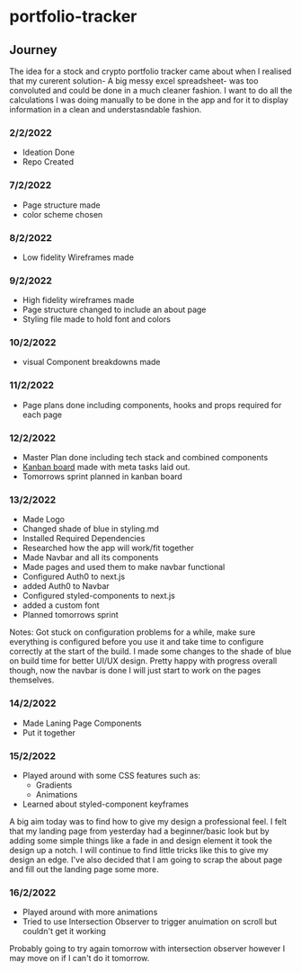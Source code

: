 # portfolio-tracker

## Journey

The idea for a stock and crypto portfolio tracker came about when I realised that my curerent solution- A big messy excel spreadsheet- was too convoluted and could be done in a much cleaner fashion. I want to do all the calculations I was doing manually to be done in the app and for it to display information in a clean and understasndable fashion.

### 2/2/2022

- Ideation Done
- Repo Created

### 7/2/2022

- Page structure made
- color scheme chosen

### 8/2/2022

- Low fidelity Wireframes made

### 9/2/2022

- High fidelity wireframes made
- Page structure changed to include an about page
- Styling file made to hold font and colors

### 10/2/2022

- visual Component breakdowns made

### 11/2/2022

- Page plans done including components, hooks and props required for each page

### 12/2/2022

- Master Plan done including tech stack and combined components
- [Kanban board](https://trello.com/b/YRioqoV6/portfolio) made with meta tasks laid out.
- Tomorrows sprint planned in kanban board

### 13/2/2022

- Made Logo
- Changed shade of blue in styling.md
- Installed Required Dependencies
- Researched how the app will work/fit together
- Made Navbar and all its components
- Made pages and used them to make navbar functional
- Configured Auth0 to next.js
- added Auth0 to Navbar
- Configured styled-components to next.js
- added a custom font
- Planned tomorrows sprint

Notes: Got stuck on configuration problems for a while, make sure everything is configured before you use it and take time to configure correctly at the start of the build. I made some changes to the shade of blue on build time for better UI/UX design. Pretty happy with progress overall though, now the navbar is done I will just start to work on the pages themselves.

### 14/2/2022

- Made Laning Page Components
- Put it together

### 15/2/2022

- Played around with some CSS features such as:
  - Gradients
  - Animations
- Learned about styled-component keyframes

A big aim today was to find how to give my design a professional feel. I felt that my landing page from yesterday had a beginner/basic look but by adding some simple things like a fade in and design element it took the design up a notch. I will continue to find little tricks like this to give my design an edge.
I've also decided that I am going to scrap the about page and fill out the landing page some more.

### 16/2/2022

- Played around with more animations
- Tried to use Intersection Observer to trigger anuimation on scroll but couldn't get it working

Probably going to try again tomorrow with intersection observer however I may move on if I can't do it tomorrow.
